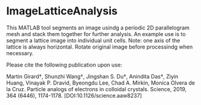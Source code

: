# ImageLatticeAnalysis
This MATLAB tool segments an image usindg a periodic 2D parallelogram mesh and stack them together for further analysis. An example use is to segment a lattice image into individual unit cells. Note: one axis of the lattice is always horizontal. Rotate original image before processindg when necessary.

Please cite the following publication upon use:

Martin Girard†, Shunzhi Wang†, Jingshan S. Du†, Anindita Das†, Ziyin Huang, Vinayak P. Dravid, Byeongdu Lee, Chad A. Mirkin, Monica Olvera de la Cruz. Particle analogs of electrons in colloidal crystals. Science, 2019, 364 (6446), 1174-1178. [DOI:10.1126/science.aaw8237]
